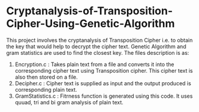 # Cryptanalysis-of-Transposition-Cipher-Using-Genetic-Algorithm
This project involves the cryptanalysis of Transposition Cipher i.e. to obtain the key that would help to decrypt the cipher text. Genetic Algorithm and gram statistics are used to find the closest key. The files description is as:
1. Encryption.c : Takes plain text from a file and converts it into the corresponding cipher text using Transposition cipher. This cipher text is also then stored on a file.
2. Decipher.c : Cipher text is supplied as input and the output produced is corresponding plain text. 
3. GramStatistics.c : Fitrness function is generated using this code. It uses quuad, tri and bi gram analysis of plain text.
